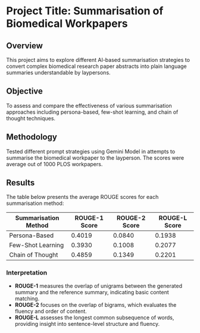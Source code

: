 # Project Title: Summarisation of Biomedical Workpapers

## Overview
This project aims to explore different AI-based summarisation strategies to convert complex biomedical research paper abstracts into plain language summaries understandable by laypersons.

## Objective
To assess and compare the effectiveness of various summarisation approaches including persona-based, few-shot learning, and chain of thought techniques.
 
## Methodology

Tested different prompt strategies using Gemini Model in attempts to summarise the biomedical workpaper to the layperson. The scores were average out of 1000 PLOS workpapers. 

## Results

The table below presents the average ROUGE scores for each summarisation method:

| Summarisation Method | ROUGE-1 Score | ROUGE-2 Score | ROUGE-L Score |
|----------------------|---------------|---------------|---------------|
| Persona-Based        | 0.4019        | 0.0840        | 0.1938        |           
| Few-Shot Learning    | 0.3930        | 0.1008        | 0.2077        |           
| Chain of Thought     | 0.4859        | 0.1349        | 0.2201        |           

### Interpretation
- **ROUGE-1** measures the overlap of unigrams between the generated summary and the reference summary, indicating basic content matching.
- **ROUGE-2** focuses on the overlap of bigrams, which evaluates the fluency and order of content.
- **ROUGE-L** assesses the longest common subsequence of words, providing insight into sentence-level structure and fluency.

